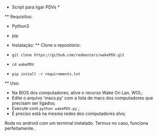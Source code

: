 * Script para ligar PDVs *


** Requisitos:
- Python3
- pip

- Instalação:
** Clone o repositório:
- ``git clone https://github.com/redmasters/wakePDV.git`` 
- ``cd wakePDV``
- ``pip install -r requirements.txt``

** Uso:
- Na BIOS dos computadores, ative o recurso Wake On Lan, WOL;
- Edite o arquivo 'macs.py' com a lista de macs dos computadores que precisam ser ligados;
- Execute com ``python wakePDV.py`` ;
- É preciso está na mesma redes dos computadores alvo;

Roda no android com um terminal instalado. Termux no caso, funciona perfeitamente..